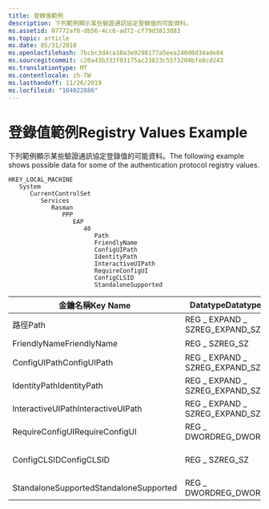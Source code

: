 ```yaml
---
title: 登錄值範例
description: 下列範例顯示某些驗證通訊協定登錄值的可能資料。
ms.assetid: 07772af0-db56-4cc6-ad72-cf79d3813883
ms.topic: article
ms.date: 05/31/2018
ms.openlocfilehash: 7bcbc3d4ca10a3e9298177a5eea240d0d34ade04
ms.sourcegitcommit: c20a43b333f03175ac23823c55f3204bfe8cd243
ms.translationtype: MT
ms.contentlocale: zh-TW
ms.lasthandoff: 11/26/2019
ms.locfileid: "104022886"
---
```

# <a name="registry-values-example"></a><span data-ttu-id="c436f-103">登錄值範例</span><span class="sxs-lookup"><span data-stu-id="c436f-103">Registry Values Example</span></span>

<span data-ttu-id="c436f-104">下列範例顯示某些驗證通訊協定登錄值的可能資料。</span><span class="sxs-lookup"><span data-stu-id="c436f-104">The following example shows possible data for some of the authentication protocol registry values.</span></span>

```
HKEY_LOCAL_MACHINE
   System
      CurrentControlSet
         Services
            Rasman
               PPP
                  EAP
                     40
                        Path
                        FriendlyName
                        ConfigUIPath
                        IdentityPath
                        InteractiveUIPath
                        RequireConfigUI
                        ConfigCLSID
                        StandaloneSupported
```



| <span data-ttu-id="c436f-105">金鑰名稱</span><span class="sxs-lookup"><span data-stu-id="c436f-105">Key Name</span></span>            | <span data-ttu-id="c436f-106">Datatype</span><span class="sxs-lookup"><span data-stu-id="c436f-106">Datatype</span></span>        | <span data-ttu-id="c436f-107">值</span><span class="sxs-lookup"><span data-stu-id="c436f-107">Value</span></span>                                  |
|---------------------|-----------------|----------------------------------------|
| <span data-ttu-id="c436f-108">路徑</span><span class="sxs-lookup"><span data-stu-id="c436f-108">Path</span></span>                | <span data-ttu-id="c436f-109">REG \_ EXPAND \_ SZ</span><span class="sxs-lookup"><span data-stu-id="c436f-109">REG\_EXPAND\_SZ</span></span> | <span data-ttu-id="c436f-110">% SystemRoot% \\ system32 \\sample.dll</span><span class="sxs-lookup"><span data-stu-id="c436f-110">%SystemRoot%\\system32\\sample.dll</span></span>     |
| <span data-ttu-id="c436f-111">FriendlyName</span><span class="sxs-lookup"><span data-stu-id="c436f-111">FriendlyName</span></span>        | <span data-ttu-id="c436f-112">REG \_ SZ</span><span class="sxs-lookup"><span data-stu-id="c436f-112">REG\_SZ</span></span>         | <span data-ttu-id="c436f-113">EAP 通訊協定範例</span><span class="sxs-lookup"><span data-stu-id="c436f-113">Sample EAP Protocol</span></span>                    |
| <span data-ttu-id="c436f-114">ConfigUIPath</span><span class="sxs-lookup"><span data-stu-id="c436f-114">ConfigUIPath</span></span>        | <span data-ttu-id="c436f-115">REG \_ EXPAND \_ SZ</span><span class="sxs-lookup"><span data-stu-id="c436f-115">REG\_EXPAND\_SZ</span></span> | <span data-ttu-id="c436f-116">% SystemRoot% \\ system32 \\sample.dll</span><span class="sxs-lookup"><span data-stu-id="c436f-116">%SystemRoot%\\system32\\sample.dll</span></span>     |
| <span data-ttu-id="c436f-117">IdentityPath</span><span class="sxs-lookup"><span data-stu-id="c436f-117">IdentityPath</span></span>        | <span data-ttu-id="c436f-118">REG \_ EXPAND \_ SZ</span><span class="sxs-lookup"><span data-stu-id="c436f-118">REG\_EXPAND\_SZ</span></span> | <span data-ttu-id="c436f-119">% SystemRoot% \\ system32 \\sample.dll</span><span class="sxs-lookup"><span data-stu-id="c436f-119">%SystemRoot%\\system32\\sample.dll</span></span>     |
| <span data-ttu-id="c436f-120">InteractiveUIPath</span><span class="sxs-lookup"><span data-stu-id="c436f-120">InteractiveUIPath</span></span>   | <span data-ttu-id="c436f-121">REG \_ EXPAND \_ SZ</span><span class="sxs-lookup"><span data-stu-id="c436f-121">REG\_EXPAND\_SZ</span></span> | <span data-ttu-id="c436f-122">% SystemRoot% \\ system32 \\sample.dll</span><span class="sxs-lookup"><span data-stu-id="c436f-122">%SystemRoot%\\system32\\sample.dll</span></span>     |
| <span data-ttu-id="c436f-123">RequireConfigUI</span><span class="sxs-lookup"><span data-stu-id="c436f-123">RequireConfigUI</span></span>     | <span data-ttu-id="c436f-124">REG \_ DWORD</span><span class="sxs-lookup"><span data-stu-id="c436f-124">REG\_DWORD</span></span>      | <span data-ttu-id="c436f-125">1</span><span class="sxs-lookup"><span data-stu-id="c436f-125">1</span></span>                                      |
| <span data-ttu-id="c436f-126">ConfigCLSID</span><span class="sxs-lookup"><span data-stu-id="c436f-126">ConfigCLSID</span></span>         | <span data-ttu-id="c436f-127">REG \_ SZ</span><span class="sxs-lookup"><span data-stu-id="c436f-127">REG\_SZ</span></span>         | <span data-ttu-id="c436f-128">{0000031A-0000-0000-C000-000000000046}</span><span class="sxs-lookup"><span data-stu-id="c436f-128">{0000031A-0000-0000-C000-000000000046}</span></span> |
| <span data-ttu-id="c436f-129">StandaloneSupported</span><span class="sxs-lookup"><span data-stu-id="c436f-129">StandaloneSupported</span></span> | <span data-ttu-id="c436f-130">REG \_ DWORD</span><span class="sxs-lookup"><span data-stu-id="c436f-130">REG\_DWORD</span></span>      | <span data-ttu-id="c436f-131">1</span><span class="sxs-lookup"><span data-stu-id="c436f-131">1</span></span>                                      |



 

 

 





